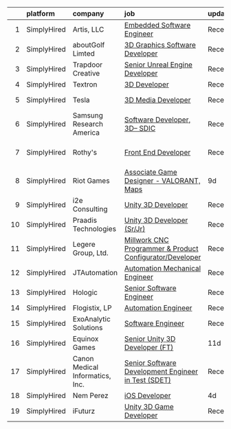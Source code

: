 

|    | platform    | company                         | job                                                                                                                                                               | update_time   | location             |
|---:|:------------|:--------------------------------|:------------------------------------------------------------------------------------------------------------------------------------------------------------------|:--------------|:---------------------|
|  1 | SimplyHired | Artis, LLC                      | [Embedded Software Engineer](https://www.simplyhired.com/job/Ce3w2SzQY75-ZPEvtpzv-CW08-34H3VZsZIP1wgp1bolnAKDYAu4zQ?q=3d+developer)                               | Recently      | Salt Lake City, UT   |
|  2 | SimplyHired | aboutGolf Limted                | [3D Graphics Software Developer](https://www.simplyhired.com/job/XEIz2YyxqmZ4G4GTX4B_MELMwcpG5yzvVNhYHmY0utWTseIatvC6Qw?q=3d+developer)                           | Recently      | United States        |
|  3 | SimplyHired | Trapdoor Creative               | [Senior Unreal Engine Developer](https://www.simplyhired.com/job/VcWCWHtjLMA3NItQmF-pp5chI5H-R1AzxKz_Y7ryC_LXd2DlzggXYQ?q=3d+developer)                           | Recently      | Lehi, UT             |
|  4 | SimplyHired | Textron                         | [3D Developer](https://www.simplyhired.com/job/npDzmEclCHZ1wnE9cbqk6xMxt5VfwkuLbSVOTQxwRii7d0oWYkabBA?q=3d+developer)                                             | Recently      | Remote               |
|  5 | SimplyHired | Tesla                           | [3D Media Developer](https://www.simplyhired.com/job/z1m_ZliKKIrYOQxoyuNlv5BTlbNmTu6Vn629wEoMDglY0nFAJv6HlQ?q=3d+developer)                                       | Recently      | Fremont, CA          |
|  6 | SimplyHired | Samsung Research America        | [Software Developer, 3D– SDIC](https://www.simplyhired.com/job/ZKeEdACfLb5diYpPMFOWAJEWk_EAxSwZyLLh9JRr0WeqUvQDQfdVvw?q=3d+developer)                             | Recently      | San Francisco, CA    |
|  7 | SimplyHired | Rothy's                         | [Front End Developer](https://www.simplyhired.com/job/YilanpRhkh0oQQnLTJgv217cGjtrEdcLn-2gmWpoGmk2VVW0CKtSIA?q=3d+developer)                                      | Recently      | San Francisco, CA    |
|  8 | SimplyHired | Riot Games                      | [Associate Game Designer - VALORANT, Maps](https://www.simplyhired.com/job/rKu1M5Gau_nW1AeYC42O4GTgqIIFwTVFFzCh4SlabeUNctrKBSWz2Q?q=3d+developer)                 | 9d            | Los Angeles, CA      |
|  9 | SimplyHired | i2e Consulting                  | [Unity 3D Developer](https://www.simplyhired.com/job/CU0ERh_y8LHB_UDTGXEUZbdN9dPcfm-bQYOR8ZlWsjmZZ1dutq414Q?q=3d+developer)                                       | Recently      | Remote               |
| 10 | SimplyHired | Praadis Technologies            | [Unity 3D Developer (Sr/Jr)](https://www.simplyhired.com/job/31hotB1dwgPWYBaitSQQZU9riUutiqrBqEYaldY05gk1bCzps8fI9g?q=3d+developer)                               | Recently      | Princeton, NJ        |
| 11 | SimplyHired | Legere Group, Ltd.              | [Millwork CNC Programmer & Product Configurator/Developer](https://www.simplyhired.com/job/-5mocmYvyEeOhtaCBurUw7nxXH53xZUyPqPCt69B7w2qgjYdZ6DiPw?q=3d+developer) | Recently      | Avon, CT             |
| 12 | SimplyHired | JTAutomation                    | [Automation Mechanical Engineer](https://www.simplyhired.com/job/ij7zYqp_x4aA2pSvP9Iw0qEfMnDlA2g4yvW_QHw8ouKE2yRg2VSDcA?q=3d+developer)                           | Recently      | East Granby, CT      |
| 13 | SimplyHired | Hologic                         | [Senior Software Engineer](https://www.simplyhired.com/job/dwmS1f-MUBzy_CpBzo4aGx-EG2uiffP1eLspQs5jx9Cya4YCczMmnQ?q=3d+developer)                                 | Recently      | Newark, DE           |
| 14 | SimplyHired | Flogistix, LP                   | [Automation Engineer](https://www.simplyhired.com/job/6GC-HzzryUbVnq283i-ig2D67-PRH45ddmIBXkqCniP-3fBYfk5VwQ?q=3d+developer)                                      | Recently      | Pampa, TX            |
| 15 | SimplyHired | ExoAnalytic Solutions           | [Software Engineer](https://www.simplyhired.com/job/K-OlWBg7a1gE9iOTtbcLBhtgP01G0nCGKEEtHAXJF085rsvz4IsQhQ?q=3d+developer)                                        | Recently      | Colorado Springs, CO |
| 16 | SimplyHired | Equinox Games                   | [Senior Unity 3D Developer (FT)](https://www.simplyhired.com/job/aH9kO8f9hK5nmGvaXqy4dnJikMLMF3R3WnYYCKPuoux3rIIceCGMLQ?q=3d+developer)                           | 11d           | Remote               |
| 17 | SimplyHired | Canon Medical Informatics, Inc. | [Senior Software Development Engineer in Test (SDET)](https://www.simplyhired.com/job/MwWKHQXzuFq2WIlLcG9Y2Ftj7BlqslOQYaSld2QsYbErxEDH7TN4_Q?q=3d+developer)      | Recently      | Minnetonka, MN       |
| 18 | SimplyHired | Nem Perez                       | [iOS Developer](https://www.simplyhired.com/job/WMruGVxLPv3Uo5kazwRW3tDviRzob2KGSENwy0Pn5j0grFR-Ns8aMA?q=3d+developer)                                            | 4d            | Remote               |
| 19 | SimplyHired | iFuturz                         | [Unity 3D Game Developer](https://www.simplyhired.com/job/rKKooFdoLNypuJvT7UvRyB73g70dBVltiEJIa6g5-pd7jl3GfOJ1pQ?q=3d+developer)                                  | Recently      | Norcross, GA         |